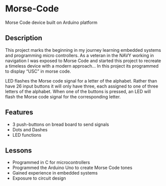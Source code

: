 # Morse-Code
Morse Code device built on Arduino platform
## Description
This project marks the beginning in my journey learning embedded systems and programming micro controllers. As a veteran in the NAVY working in navigation I was exposed to Morse Code and started this project to recreate a timeless device with a modern approach… In this project its programmed to display “USC” in morse code.

LED flashes the Morse code signal for a letter of the alphabet. Rather than have 26 input buttons it will only have three, each assigned to one of three letters of the alphabet. When one of the buttons is pressed, an LED will flash the Morse code signal for the corresponding letter.
## Features
* 3 push-buttons on bread board to send signals
* Dots and Dashes
* LED functions
## Lessons
* Programmed in C for microcontrollers 
* Programmed the Arduino Uno to create Morse Code tones
* Gained experience in embedded systems
* Exposure to circuit design
